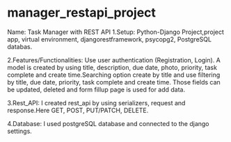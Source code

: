 # manager_restapi_project
Name: Task Manager with REST API
1.Setup: Python-Django Project,project app, virtual environment, djangorestframework, psycopg2, PostgreSQL databas.

2.Features/Functionalities: Use user authentication (Registration, Login). A model is created by using title, description, due date, photo, priority, task complete and create time.Searching option create by title and use filtering by title, due date, priority, task complete and create time. Those fields can be updated, deleted and form fillup page is used for add data.

3.Rest_API: I created rest_api by using serializers, request and response.Here GET, POST, PUT/PATCH, DELETE. 

4.Database: I used postgreSQL database and connected to the django settings.
